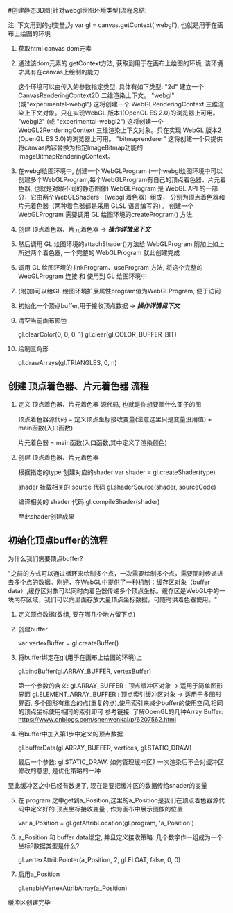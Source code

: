#创建静态3D图[针对webgl绘图环境类型]流程总结:

注: 下文用到的gl变量,为 var gl = canvas.getContext('webgl'), 也就是用于在画布上绘图的环境

1. 获取html canvas dom元素

2. 通过该dom元素的 getContext方法, 获取到用于在画布上绘图的环境, 该环境才具有在canvas上绘制的能力

    这个环境可以由传入的参数指定类型, 具体有如下类型:
    "2d" 建立一个 CanvasRenderingContext2D 二维渲染上下文。
    "webgl" (或"experimental-webgl") 这将创建一个 WebGLRenderingContext 三维渲染上下文对象。只在实现WebGL 版本1(OpenGL ES 2.0)的浏览器上可用。
    "webgl2" (或 "experimental-webgl2") 这将创建一个 WebGL2RenderingContext 三维渲染上下文对象。只在实现 WebGL 版本2 (OpenGL ES 3.0)的浏览器上可用。
    "bitmaprenderer" 这将创建一个只提供将canvas内容替换为指定ImageBitmap功能的ImageBitmapRenderingContext。

3. 在webgl绘图环境中, 创建一个 WebGLProgram (一个webgl绘图环境中可以创建多个WebGLProgram,每个WebGLProgram有自己的顶点着色器、片元着色器, 也就是对眼不同的静态图像)
    WebGLProgram 是 WebGL API 的一部分，它由两个WebGLShaders （webgl 着色器）组成，
    分别为顶点着色器和片元着色器（两种着色器都是采用 GLSL 语言编写的）。
    创建一个 WebGLProgram 需要调用 GL 绘图环境的createProgram() 方法.

4. 创建 顶点着色器、片元着色器 -> ***操作详情见下文***

5. 然后调用 GL 绘图环境的attachShader()方法给 WebGLProgram 附加上如上所述两个着色器, 一个完整的 WebGLProgram 就此创建完成

6. 调用 GL 绘图环境的 linkProgram、useProgram 方法, 将这个完整的 WebGLProgram 连接 和 使用到 GL 绘图环境中

7. (附加)可以给GL 绘图环境扩展属性program值为WebGLProgram, 便于访问

8. 初始化一个顶点buffer,用于接收顶点数据 -> ***操作详情见下文***

9. 清空当前画布颜色
	
	gl.clearColor(0, 0, 0, 1)
	gl.clear(gl.COLOR_BUFFER_BIT)

10. 绘制三角形

	gl.drawArrays(gl.TRIANGLES, 0, n)


## 创建 顶点着色器、片元着色器 流程

1. 定义 顶点着色器、片元着色器 源代码, 也就是你想要画什么亚子的图

	顶点着色器源代码 = 定义顶点坐标接收变量(注意这里只是变量没用值) + main函数(入口函数)

	片元着色器 = main函数(入口函数,其中定义了渲染颜色)

2. 创建 顶点着色器、片元着色器

	根据指定的type 创建对应的shader
	var shader = gl.createShader(type)

	shader 挂载相关的 source 代码
	gl.shaderSource(shader, sourceCode)

	编译相关的 shader 代码
	gl.compileShader(shader)

	至此shader创建成果


## 初始化顶点buffer的流程

为什么我们需要顶点buffer?

"之前的方式可以通过循环来绘制多个点，一次需要绘制多个点，需要同时传递进去多个点的数据。刚好，在WebGL中提供了一种机制：缓存区对象（buffer data）,缓存区对象可以同时向着色器传递多个顶点坐标。缓存区是WebGL中的一块内存区域，我们可以向里面存放大量顶点坐标数据，可随时供着色器使用。"

1. 定义顶点数据(数组, 要在哪几个地方留下点)

2. 创建buffer

	var vertexBuffer = gl.createBuffer()

3. 将buffer绑定在gl(用于在画布上绘图的环境)上

	gl.bindBuffer(gl.ARRAY_BUFFER, vertexBuffer)

	第一个参数的含义:
	gl.ARRAY_BUFFER : 顶点缓冲区对象 -> 适用于简单图形界面
	gl.ELEMENT_ARRAY_BUFFER : 顶点索引缓冲区对象 -> 适用于多图形界面, 多个图形有重合的点(重复的点),使用索引来减少buffer的使用空间,相同的顶点坐标使用相同的索引即可
	参考链接: 了解OpenGL的几种Array Buffer: https://www.cnblogs.com/shenwenkai/p/6207562.html

4. 给buffer中加入第1步中定义的顶点数据

	gl.bufferData(gl.ARRAY_BUFFER, vertices, gl.STATIC_DRAW)

	最后一个参数: gl.STATIC_DRAW: 如何管理缓冲区? 一次渲染后不会对缓冲区修改的意思, 是优化策略的一种

至此缓冲区之中已经有数据了, 现在是要把缓冲区的数据传给shader的变量

5. 在 program 之中get到a_Position,这里的a_Position是我们在顶点着色器源代码中定义好的 顶点坐标接收变量 , 作为画布中展示图像的位置

	var a_Position = gl.getAttribLocation(gl.program, 'a_Position')

6. a_Position 和 buffer data绑定, 并且定义接收策略: 几个数字作一组成为一个坐标?数据类型是什么?

	gl.vertexAttribPointer(a_Position, 2, gl.FLOAT, false, 0, 0)

7. 启用a_Position
	
	gl.enableVertexAttribArray(a_Position)

缓冲区创建完毕




